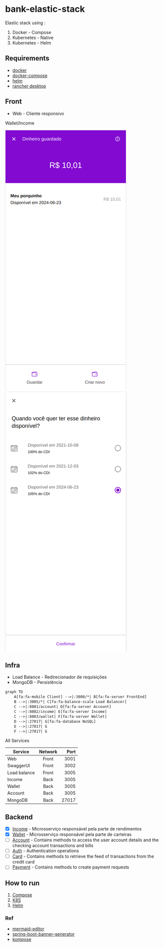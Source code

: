 # bank-elastic-stack

Elastic stack using :

1. Docker - Compose
2. Kubernetes - Native
3. Kubernetes - Helm

## Requirements

* [docker](https://docs.docker.com/get-docker)
* [docker-compose](https://docs.docker.com/compose/install)
* [helm](https://rancherdesktop.io/)
* [rancher desktop](https://rancherdesktop.io/)

## Front
* Web - Cliente responsivo 

Wallet/Income

![](doc/wallet.png)
![](doc/income-cdi.png)

## Infra
* Load Balance - Redirecionador de requisições 
* MongoDB      - Persistência

```mermaid
graph TD
    A[fa:fa-mobile Client] -->|:3000/*| B[fa:fa-server FrontEnd]
    B -->|:3005/*| C[fa:fa-balance-scale Load Balancer]
    C -->|:8081/account| D[fa:fa-server Account]
    C -->|:8082/income| E[fa:fa-server Income]
    C -->|:8083/wallet| F[fa:fa-server Wallet]
    D -->|:27017| G[fa:fa-database NoSQL]
    E -->|:27017| G
    F -->|:27017| G
```

All Services 

| Service      | Network |  Port |
|--------------|:-------:|------:|
| Web          |  Front  |  3001 |
| SwaggerUI    |  Front  |  3002 |
| Load balance |  Front  |  3005 |
| Income       |  Back   |  3005 |
| Wallet       |  Back   |  3005 |
| Account      |  Back   |  3005 |
| MongoDB      |  Back   | 27017 |

## Backend
- [x] [Income](app/backend/income)  - Microsserviço responsável pela parte de rendimentos
- [x] [Wallet](app/backend/wallet)   - Microsserviço responsável pela parte de carteiras
- [ ] [Account](app/backend/account)  - Contains methods to access the user account details and the checking account transactions and bills
- [ ] [Auth](app/backend/auth)     - Authentication operations
- [ ] [Card](app/backend/card)     - Contains methods to retrieve the feed of transactions from the credit card
- [ ] [Payment](app/backend/payment)  - Contains methods to create payment requests

## How to run

1. [Compose](COMPOSE.md)
2. [K8S](K8S.md)
3. [Helm](HELM.md)

### Ref

* [mermaid-editor](https://mermaidjs.github.io/mermaid-live-editor)
* [spring-boot-banner-generator](https://springhow.com/spring-boot-banner-generator/)
* [kompose](https://kompose.io/)